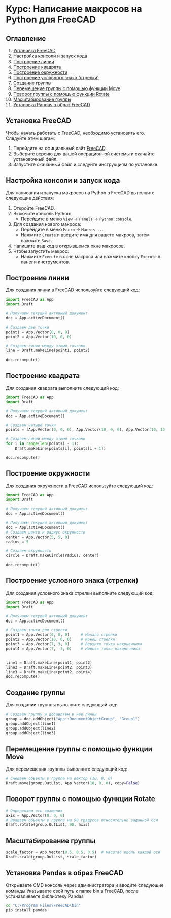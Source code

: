 # Курс: Написание макросов на Python для FreeCAD

## Оглавление
1. [Установка FreeCAD](#установка-freecad)
2. [Настройка консоли и запуск кода](#настройка-консоли-и-запуск-кода)
3. [Построение линии](#построение-линии)
4. [Построение квадрата](#построение-квадрата)
5. [Построение окружности](#построение-окружности)
6. [Построение условного знака (стрелки)](#построение-условного-знака-стрелки)
7. [Создание группы](#Создание-группы)
8. [Перемещение группы с помощью функции Move](#Перемещение-группы-с-помощью-функции-Move)
9. [Поворот группы с помощью функции Rotate](#Поворот-группы-с-помощью-функции-Rotate)
10. [Масштабирование группы ](#Масштабирование-группы)
11. [Установка Pandas в образ FreeCAD](#Установка-Pandas-в-образ-FreeCAD)
## Установка FreeCAD
Чтобы начать работать с FreeCAD, необходимо установить его. Следуйте этим шагам:

1. Перейдите на официальный сайт [FreeCAD](https://www.freecadweb.org/).
2. Выберите версию для вашей операционной системы и скачайте установочный файл.
3. Запустите скачанный файл и следуйте инструкциям по установке.

## Настройка консоли и запуск кода
Для написания и запуска макросов на Python в FreeCAD выполните следующие действия:

1. Откройте FreeCAD.
2. Включите консоль Python:
   - Перейдите в меню `View` -> `Panels` -> `Python console`.
3. Для создания нового макроса:
   - Перейдите в меню `Macro` -> `Macros...`.
   - Нажмите `Create` и введите имя для вашего макроса, затем нажмите `Save`.
4. Напишите ваш код в открывшемся окне макросов.
5. Чтобы запустить макрос:
   - Нажмите `Execute` в окне макроса или нажмите кнопку `Execute` в панели инструментов.

## Построение линии
Для создания линии в FreeCAD используйте следующий код:

```python
import FreeCAD as App
import Draft

# Получаем текущий активный документ
doc = App.activeDocument()

# Создаем две точки
point1 = App.Vector(0, 0, 0)
point2 = App.Vector(10, 0, 0)

# Создаем линию между этими точками
line = Draft.makeLine(point1, point2)

doc.recompute()
```
## Построение квадрата
Для создания квадрата выполните следующий код:

```python
import FreeCAD as App
import Draft

# Получаем текущий активный документ
doc = App.activeDocument()

# Создаем четыре точки
points = [App.Vector(0, 0, 0), App.Vector(10, 0, 0), App.Vector(10, 10, 0), App.Vector(0, 10, 0), App.Vector(0, 0, 0)]

# Создаем линии между этими точками
for i in range(len(points) - 1):
    Draft.makeLine(points[i], points[i + 1])

doc.recompute()
```
## Построение окружности
Для создания окружности в FreeCAD используйте следующий код:

```python
import FreeCAD as App
import Draft

# Получаем текущий активный документ
doc = App.activeDocument()

# Получаем текущий активный документ
doc = App.activeDocument()
# Создаем центр и радиус окружности
center = App.Vector(5, 5, 0)
radius = 5

# Создаем окружность
circle = Draft.makeCircle(radius, center)

doc.recompute()
```
## Построение условного знака (стрелки)
Для создания условного знака стрелки выполните следующий код:
```python
import FreeCAD as App
import Draft

# Получаем текущий активный документ
doc = App.activeDocument()

# Создаем точки для стрелки
point1 = App.Vector(0, 0, 0)     # Начало стрелки
point2 = App.Vector(10, 0, 0)    # Конец стрелки
point3 = App.Vector(7, 3, 0)     # Верхняя точка наконечника
point4 = App.Vector(7, -3, 0)    # Нижняя точка наконечника


line1 = Draft.makeLine(point1, point2)
line2 = Draft.makeLine(point2, point3)
line3 = Draft.makeLine(point2, point4)
doc.recompute()
```
## Создание группы 
Для создании групппы выполните следующий код:
```python
# Создаем группу и добавляем в нее линии
group = doc.addObject("App::DocumentObjectGroup", "Group1")
group.addObject(line1)
group.addObject(line2)
group.addObject(line3)
```
## Перемещение группы с помощью функции Move
Для перемещения групппы выполните следующий код:
```python
# Смещаем объекты в группе на вектор (10, 0, 0)
Draft.move(group.OutList, App.Vector(10, 0, 0), copy=False)
```
## Поворот группы с помощью функции Rotate
```python
# Определяем ось вращения
axis = App.Vector(0, 0, 0) 
# Вращаем объекты в группе на 90 градусов относительно заданной оси
Draft.rotate(group.OutList, 90, axis)
```
## Масштабирование группы
```python
scale_factor = App.Vector(0.5, 0.5, 0.5)  # масштаб вдоль каждой оси
Draft.scale(group.OutList, scale_factor)
```
## Установка Pandas в образ FreeCAD
Открываете CMD консоль через администратора и вводите следующие команды
Указываете свой путь к папке bin в FreeCAD, после устанавливаете библиотеку Pandas
```bash
cd "C:\Program Files\FreeCAD\bin"
pip install pandas
```


